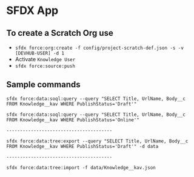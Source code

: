 # SFDX  App

## To create a Scratch Org use

- `sfdx force:org:create -f config/project-scratch-def.json -s -v [DEVHUB-USER] -d 1`
- Activate `Knowledge User`
- `sfdx force:source:push`


## Sample commands

```
sfdx force:data:soql:query --query "SELECT Title, UrlName, Body__c FROM Knowledge__kav WHERE PublishStatus='Draft'"

sfdx force:data:soql:query --query "SELECT Title, UrlName, Body__c FROM Knowledge__kav WHERE PublishStatus='Online'"

---------------------------------------

sfdx force:data:tree:export --query "SELECT Title, UrlName, Body__c FROM Knowledge__kav WHERE PublishStatus='Draft'" -d data

---------------------------------------

sfdx force:data:tree:import -f data/Knowledge__kav.json

```

